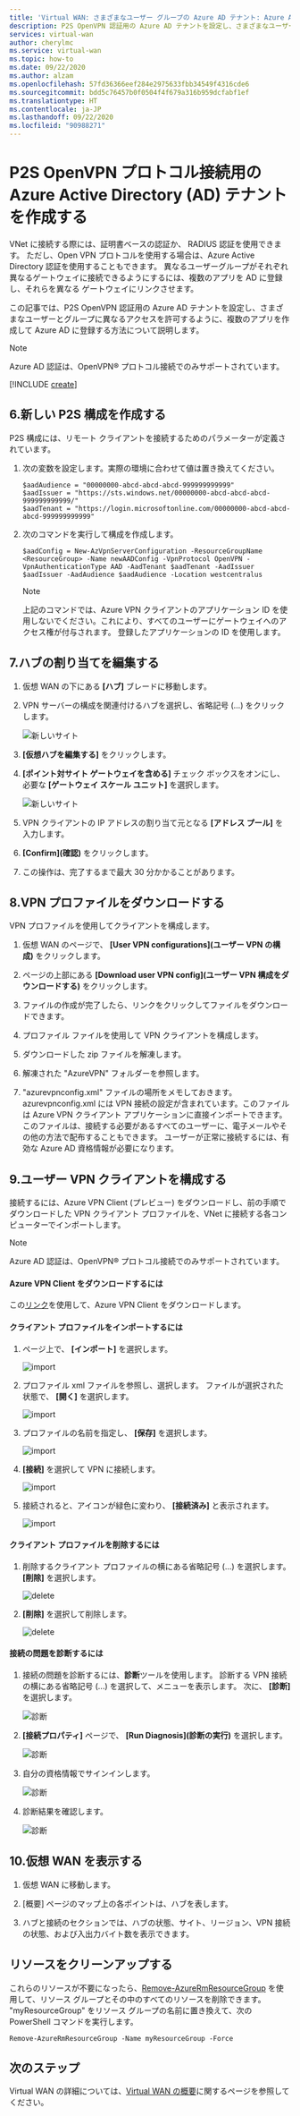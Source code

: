 ```yaml
---
title: 'Virtual WAN: さまざまなユーザー グループの Azure AD テナント: Azure AD 認証'
description: P2S OpenVPN 認証用の Azure AD テナントを設定し、さまざまなユーザーとグループに異なるアクセスを許可するように、複数のアプリを作成して Azure AD に登録します。
services: virtual-wan
author: cherylmc
ms.service: virtual-wan
ms.topic: how-to
ms.date: 09/22/2020
ms.author: alzam
ms.openlocfilehash: 57fd36366eef284e2975633fbb34549f4316cde6
ms.sourcegitcommit: bdd5c76457b0f0504f4f679a316b959dcfabf1ef
ms.translationtype: HT
ms.contentlocale: ja-JP
ms.lasthandoff: 09/22/2020
ms.locfileid: "90988271"
---
```

# <a name="create-an-azure-active-directory-ad-tenant-for-p2s-openvpn-protocol-connections"></a>P2S OpenVPN プロトコル接続用の Azure Active Directory (AD) テナントを作成する

VNet に接続する際には、証明書ベースの認証か、 RADIUS 認証を使用できます。 ただし、Open VPN プロトコルを使用する場合は、Azure Active Directory 認証を使用することもできます。 異なるユーザーグループがそれぞれ異なるゲートウェイに接続できるようにするには、複数のアプリを AD に登録し、それらを異なる ゲートウェイにリンクさせます。

この記事では、P2S OpenVPN 認証用の Azure AD テナントを設定し、さまざまなユーザーとグループに異なるアクセスを許可するように、複数のアプリを作成して Azure AD に登録する方法について説明します。

> [!NOTE]
> Azure AD 認証は、OpenVPN&reg; プロトコル接続でのみサポートされています。
>

[!INCLUDE [create](../../includes/openvpn-azure-ad-tenant-multi-app.md)]

## <a name="6-create-a-new-p2s-configuration"></a><a name="site"></a>6.新しい P2S 構成を作成する

P2S 構成には、リモート クライアントを接続するためのパラメーターが定義されています。

1. 次の変数を設定します。実際の環境に合わせて値は置き換えてください。

   ```azurepowershell-interactive
   $aadAudience = "00000000-abcd-abcd-abcd-999999999999"
   $aadIssuer = "https://sts.windows.net/00000000-abcd-abcd-abcd-999999999999/"
   $aadTenant = "https://login.microsoftonline.com/00000000-abcd-abcd-abcd-999999999999"    
   ```

2. 次のコマンドを実行して構成を作成します。

   ```azurepowershell-interactive
   $aadConfig = New-AzVpnServerConfiguration -ResourceGroupName <ResourceGroup> -Name newAADConfig -VpnProtocol OpenVPN -VpnAuthenticationType AAD -AadTenant $aadTenant -AadIssuer $aadIssuer -AadAudience $aadAudience -Location westcentralus
   ```

   > [!NOTE]
   > 上記のコマンドでは、Azure VPN クライアントのアプリケーション ID を使用しないでください。これにより、すべてのユーザーにゲートウェイへのアクセス権が付与されます。 登録したアプリケーションの ID を使用します。

## <a name="7-edit-hub-assignment"></a><a name="hub"></a>7.ハブの割り当てを編集する

1. 仮想 WAN の下にある **[ハブ]** ブレードに移動します。

2. VPN サーバーの構成を関連付けるハブを選択し、省略記号 (...) をクリックします。

    ![新しいサイト](media/openvpn-azure-ad-tenant-multi-app/p2s4.jpg)

3. **[仮想ハブを編集する]** をクリックします。

4. **[ポイント対サイト ゲートウェイを含める]** チェック ボックスをオンにし、必要な **[ゲートウェイ スケール ユニット]** を選択します。

    ![新しいサイト](media/openvpn-azure-ad-tenant-multi-app/p2s2.jpg)

5. VPN クライアントの IP アドレスの割り当て元となる **[アドレス プール]** を入力します。

6. **[Confirm]\(確認\)** をクリックします。

7. この操作は、完了するまで最大 30 分かかることがあります。

## <a name="8-download-vpn-profile"></a><a name="device"></a>8.VPN プロファイルをダウンロードする

VPN プロファイルを使用してクライアントを構成します。

1. 仮想 WAN のページで、 **[User VPN configurations]\(ユーザー VPN の構成\)** をクリックします。

2. ページの上部にある **[Download user VPN config]\(ユーザー VPN 構成をダウンロードする\)** をクリックします。

3. ファイルの作成が完了したら、リンクをクリックしてファイルをダウンロードできます。

4. プロファイル ファイルを使用して VPN クライアントを構成します。

5. ダウンロードした zip ファイルを解凍します。

6. 解凍された "AzureVPN" フォルダーを参照します。

7. "azurevpnconfig.xml" ファイルの場所をメモしておきます。 azurevpnconfig.xml には VPN 接続の設定が含まれています。このファイルは Azure VPN クライアント アプリケーションに直接インポートできます。 このファイルは、接続する必要があるすべてのユーザーに、電子メールやその他の方法で配布することもできます。 ユーザーが正常に接続するには、有効な Azure AD 資格情報が必要になります。

## <a name="9-configure-user-vpn-clients"></a>9.ユーザー VPN クライアントを構成する

接続するには、Azure VPN Client (プレビュー) をダウンロードし、前の手順でダウンロードした VPN クライアント プロファイルを、VNet に接続する各コンピューターでインポートします。

> [!NOTE]
> Azure AD 認証は、OpenVPN&reg; プロトコル接続でのみサポートされています。
>

#### <a name="to-download-the-azure-vpn-client"></a>Azure VPN Client をダウンロードするには

この[リンク](https://go.microsoft.com/fwlink/?linkid=2117554)を使用して、Azure VPN Client をダウンロードします。

#### <a name="to-import-a-client-profile"></a><a name="import"></a>クライアント プロファイルをインポートするには

1. ページ上で、 **[インポート]** を選択します。

    ![import](./media/openvpn-azure-ad-tenant-multi-app/import/import1.jpg)

2. プロファイル xml ファイルを参照し、選択します。 ファイルが選択された状態で、 **[開く]** を選択します。

    ![import](./media/openvpn-azure-ad-tenant-multi-app/import/import2.jpg)

3. プロファイルの名前を指定し、 **[保存]** を選択します。

    ![import](./media/openvpn-azure-ad-tenant-multi-app/import/import3.jpg)

4. **[接続]** を選択して VPN に接続します。

    ![import](./media/openvpn-azure-ad-tenant-multi-app/import/import4.jpg)

5. 接続されると、アイコンが緑色に変わり、 **[接続済み]** と表示されます。

    ![import](./media/openvpn-azure-ad-tenant-multi-app/import/import5.jpg)

#### <a name="to-delete-a-client-profile"></a><a name="delete"></a>クライアント プロファイルを削除するには

1. 削除するクライアント プロファイルの横にある省略記号 (...) を選択します。 **[削除]** を選択します。

    ![delete](./media/openvpn-azure-ad-tenant-multi-app/delete/delete1.jpg)

2. **[削除]** を選択して削除します。

    ![delete](./media/openvpn-azure-ad-tenant-multi-app/delete/delete2.jpg)

#### <a name="to-diagnose-connection-issues"></a><a name="diagnose"></a>接続の問題を診断するには

1. 接続の問題を診断するには、**診断**ツールを使用します。 診断する VPN 接続の横にある省略記号 (...) を選択して、メニューを表示します。 次に、 **[診断]** を選択します。

    ![診断](./media/openvpn-azure-ad-tenant-multi-app/diagnose/diagnose1.jpg)

2. **[接続プロパティ]** ページで、 **[Run Diagnosis]\(診断の実行\)** を選択します。

    ![診断](./media/openvpn-azure-ad-tenant-multi-app/diagnose/diagnose2.jpg)

3. 自分の資格情報でサインインします。

    ![診断](./media/openvpn-azure-ad-tenant-multi-app/diagnose/diagnose3.jpg)

4. 診断結果を確認します。

    ![診断](./media/openvpn-azure-ad-tenant-multi-app/diagnose/diagnose4.jpg)

## <a name="10-view-your-virtual-wan"></a><a name="viewwan"></a>10.仮想 WAN を表示する

1. 仮想 WAN に移動します。

2. [概要] ページのマップ上の各ポイントは、ハブを表します。

3. ハブと接続のセクションでは、ハブの状態、サイト、リージョン、VPN 接続の状態、および入出力バイト数を表示できます。

## <a name="clean-up-resources"></a><a name="cleanup"></a>リソースをクリーンアップする

これらのリソースが不要になったら、[Remove-AzureRmResourceGroup](/powershell/module/azurerm.resources/remove-azurermresourcegroup) を使用して、リソース グループとその中のすべてのリソースを削除できます。 "myResourceGroup" をリソース グループの名前に置き換えて、次の PowerShell コマンドを実行します。

```azurepowershell-interactive
Remove-AzureRmResourceGroup -Name myResourceGroup -Force
```

## <a name="next-steps"></a>次のステップ

Virtual WAN の詳細については、[Virtual WAN の概要](virtual-wan-about.md)に関するページを参照してください。

